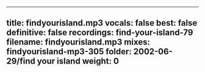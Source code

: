 
---
title: findyourisland.mp3
vocals: false
best: false
definitive: false
recordings: find-your-island-79
filename: findyourisland.mp3
mixes: findyourisland-mp3-305
folder: 2002-06-29/find your island
weight: 0
---
